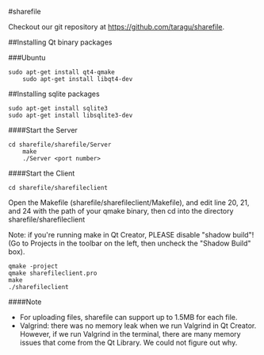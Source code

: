 #sharefile

Checkout our git repository at https://github.com/taragu/sharefile. 

##Installing Qt binary packages

###Ubuntu

	sudo apt-get install qt4-qmake
    	sudo apt-get install libqt4-dev

##Installing sqlite packages

	sudo apt-get install sqlite3
	sudo apt-get install libsqlite3-dev
    
####Start the Server

	cd sharefile/sharefile/Server
    	make
    	./Server <port number>
    
####Start the Client

	cd sharefile/sharefileclient

Open the Makefile (sharefile/sharefileclient/Makefile), and edit line 20, 21, and 24 with the path of your qmake binary, then cd into the directory sharefile/sharefileclient

Note: if you're running make in Qt Creator, PLEASE disable "shadow build"! (Go to Projects in the toolbar on the left, then uncheck the "Shadow Build" box).

	qmake -project 
	qmake sharefileclient.pro 
	make 
	./sharefileclient

####Note
- For uploading files, sharefile can support up to 1.5MB for each file.
- Valgrind: there was no memory leak when we run Valgrind in Qt Creator. However, if we run Valgrind in the terminal, there are many memory issues that come from the Qt Library. We could not figure out why.